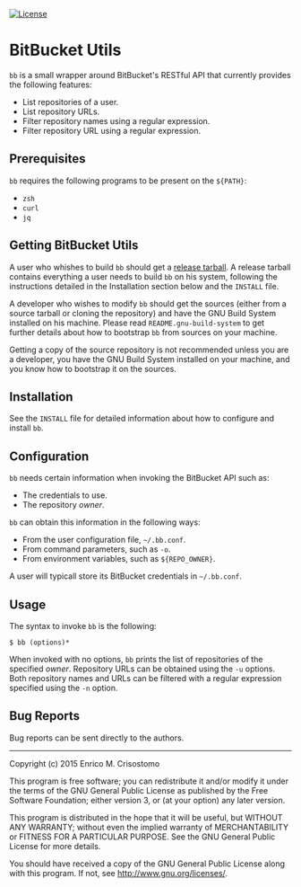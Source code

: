 [![License](https://img.shields.io/badge/license-GPL--3.0-blue.svg?style=flat)](https://github.com/emcrisostomo/bitbucket-utils/blob/master/LICENSE)

BitBucket Utils
===============

`bb` is a small wrapper around BitBucket's RESTful API that currently provides
the following features:

  * List repositories of a user.
  * List repository URLs.
  * Filter repository names using a regular expression.
  * Filter repository URL using a regular expression.

Prerequisites
-------------

`bb` requires the following programs to be present on the `${PATH}`:

  * `zsh`
  * `curl`
  * `jq`

Getting BitBucket Utils
-----------------------

A user who whishes to build `bb` should get a [release tarball][release].  A
release tarball contains everything a user needs to build `bb` on his system,
following the instructions detailed in the Installation section below and the
`INSTALL` file.

A developer who wishes to modify `bb` should get the sources (either from a
source tarball or cloning the repository) and have the GNU Build System
installed on his machine.  Please read `README.gnu-build-system` to get further
details about how to bootstrap `bb` from sources on your machine.

Getting a copy of the source repository is not recommended unless you are a
developer, you have the GNU Build System installed on your machine, and you know
how to bootstrap it on the sources.

[release]: https://github.com/emcrisostomo/bitbucket-utils/releases

Installation
------------

See the `INSTALL` file for detailed information about how to configure and
install `bb`.

Configuration
-------------

`bb` needs certain information when invoking the BitBucket API such as:

  * The credentials to use.
  * The repository *owner*.

`bb` can obtain this information in the following ways:

  * From the user configuration file, `~/.bb.conf`.
  * From command parameters, such as `-o`.
  * From environment variables, such as `${REPO_OWNER}`.

A user will typicall store its BitBucket credentials in `~/.bb.conf`.

Usage
-----

The syntax to invoke `bb` is the following:

    $ bb (options)*

When invoked with no options, `bb` prints the list of repositories of the
specified *owner*.  Repository URLs can be obtained using the `-u` options.
Both repository names and URLs can be filtered with a regular expression
specified using the `-n` option.

Bug Reports
-----------

Bug reports can be sent directly to the authors.

-----

Copyright (c) 2015 Enrico M. Crisostomo

This program is free software; you can redistribute it and/or modify it under
the terms of the GNU General Public License as published by the Free Software
Foundation; either version 3, or (at your option) any later version.

This program is distributed in the hope that it will be useful, but WITHOUT ANY
WARRANTY; without even the implied warranty of MERCHANTABILITY or FITNESS FOR A
PARTICULAR PURPOSE.  See the GNU General Public License for more details.

You should have received a copy of the GNU General Public License along with
this program.  If not, see <http://www.gnu.org/licenses/>.
